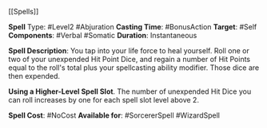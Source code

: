 [[Spells]] 

**Spell** Type: #Level2 #Abjuration 
**Casting Time**: #BonusAction
**Target**: #Self 
**Components**: #Verbal #Somatic 
**Duration**: Instantaneous

**Spell Description**: 
	You tap into your life force to heal yourself. Roll one or two of your unexpended Hit Point Dice, and regain a number of Hit Points equal to the roll's total plus your spellcasting ability modifier. Those dice are then expended.

**Using a Higher-Level Spell Slot**. The number of unexpended Hit Dice you can roll increases by one for each spell slot level above 2.

**Spell Cost**: #NoCost 
**Available for**: #SorcererSpell #WizardSpell 